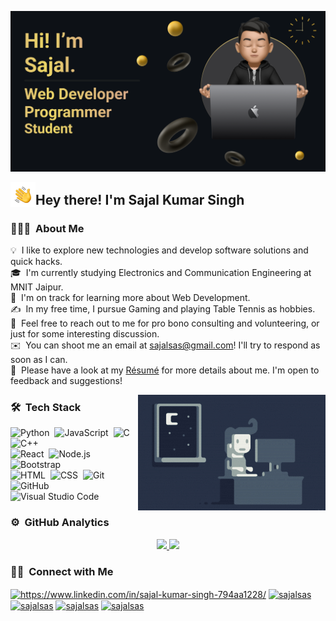 ![Sajal Banner](https://github.com/sajalsas/sajalsas/blob/cbd2e65021791c458dab247fde537ebdccf44914/Make%20your%20README.png)

<img alt="Night Coding" src="./Hand%20Wave.gif" width='40' align="left"/><h2>Hey there! I'm Sajal Kumar Singh</h2>

<!-- ## 👋 &nbsp;Hey there! I'm Sajal -->

### 👨🏻‍💻 &nbsp;About Me

💡 &nbsp;I like to explore new technologies and develop software solutions and quick hacks.\
🎓 &nbsp;I'm currently studying Electronics and Communication Engineering at MNIT Jaipur.\
🌱 &nbsp;I'm on track for learning more about Web Development.\
✍️ &nbsp;In my free time, I pursue Gaming and playing Table Tennis as hobbies.\
💬 &nbsp;Feel free to reach out to me for pro bono consulting and volunteering, or just for some interesting discussion.\
✉️ &nbsp;You can shoot me an email at sajalsas@gmail.com! I'll try to respond as soon as I can.\
📄 &nbsp;Please have a look at my [Résumé](https://drive.google.com/file/d/1wF9oOMl_0ZRJMKpSsq7-hshZs4MJXMZw/view?usp=sharing) for more details about me. I'm open to feedback and suggestions!

<img alt="Night Coding" src="https://github.com/sajalsas/sajalsas/blob/b5f8ecdce7da27bcabc16e4b76f8d048517ea21b/Night-Coding.gif" align="right"/>

### 🛠 &nbsp;Tech Stack

![Python](https://img.shields.io/badge/-Python-05122A?style=flat&logo=python)&nbsp;
![JavaScript](https://img.shields.io/badge/-JavaScript-05122A?style=flat&logo=javascript)&nbsp;
![C](https://img.shields.io/badge/-C-05122A?style=flat&logo=C&logoColor=A8B9CC)&nbsp;
![C++](https://img.shields.io/badge/-C++-05122A?style=flat&logo=C%2B%2B&logoColor=00599C)\
![React](https://img.shields.io/badge/-React-05122A?style=flat&logo=react)&nbsp;
![Node.js](https://img.shields.io/badge/-Node.js-05122A?style=flat&logo=node.js)&nbsp;
![Bootstrap](https://img.shields.io/badge/-Bootstrap-05122A?style=flat&logo=bootstrap&logoColor=563D7C)\
![HTML](https://img.shields.io/badge/-HTML-05122A?style=flat&logo=HTML5)&nbsp;
![CSS](https://img.shields.io/badge/-CSS-05122A?style=flat&logo=CSS3&logoColor=1572B6)&nbsp;
![Git](https://img.shields.io/badge/-Git-05122A?style=flat&logo=git)\
![GitHub](https://img.shields.io/badge/-GitHub-05122A?style=flat&logo=github)&nbsp;
![Visual Studio Code](https://img.shields.io/badge/-Visual%20Studio%20Code-05122A?style=flat&logo=visual-studio-code&logoColor=007ACC)&nbsp;









### ⚙️ &nbsp;GitHub Analytics

<p align="center">
<a href="https://github.com/sajalsas">
  <img height="180em" src="https://github-readme-stats-eight-theta.vercel.app/api?username=sajalsas&show_icons=true&theme=algolia&include_all_commits=true&count_private=true"/>
  <img height="180em" src="https://github-readme-stats-eight-theta.vercel.app/api/top-langs/?username=sajalsas&layout=compact&langs_count=8&theme=algolia"/>
</a>
</p>

### 🤝🏻 &nbsp;Connect with Me

<p align="left">
<a href="https://linkedin.com/in/https://www.linkedin.com/in/sajal-kumar-singh-794aa1228/" target="blank"><img align="center" src="https://raw.githubusercontent.com/rahuldkjain/github-profile-readme-generator/master/src/images/icons/Social/linked-in-alt.svg" alt="https://www.linkedin.com/in/sajal-kumar-singh-794aa1228/" height="30" width="40" /></a>
<a href="https://instagram.com/sajalsas" target="blank"><img align="center" src="https://raw.githubusercontent.com/rahuldkjain/github-profile-readme-generator/master/src/images/icons/Social/instagram.svg" alt="sajalsas" height="30" width="40" /></a>
<a href="https://www.codechef.com/users/sajalsas" target="blank"><img align="center" src="https://cdn.jsdelivr.net/npm/simple-icons@3.1.0/icons/codechef.svg" alt="sajalsas" height="30" width="40" /></a>
<a href="https://codeforces.com/profile/sajalsas" target="blank"><img align="center" src="https://raw.githubusercontent.com/rahuldkjain/github-profile-readme-generator/master/src/images/icons/Social/codeforces.svg" alt="sajalsas" height="30" width="40" /></a>
<a href="https://www.leetcode.com/sajalsas" target="blank"><img align="center" src="https://raw.githubusercontent.com/rahuldkjain/github-profile-readme-generator/master/src/images/icons/Social/leet-code.svg" alt="sajalsas" height="30" width="40" /></a>
</p>
